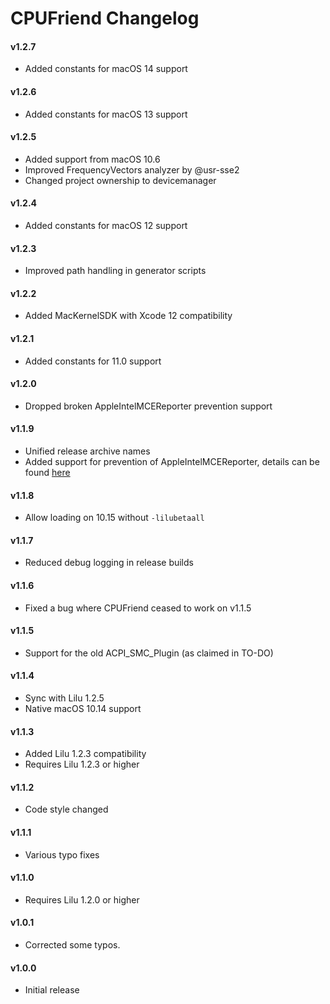 CPUFriend Changelog
===================
#### v1.2.7
- Added constants for macOS 14 support

#### v1.2.6
- Added constants for macOS 13 support

#### v1.2.5
- Added support from macOS 10.6
- Improved FrequencyVectors analyzer by @usr-sse2
- Changed project ownership to devicemanager

#### v1.2.4
- Added constants for macOS 12 support

#### v1.2.3
- Improved path handling in generator scripts

#### v1.2.2
- Added MacKernelSDK with Xcode 12 compatibility

#### v1.2.1
- Added constants for 11.0 support

#### v1.2.0
- Dropped broken AppleIntelMCEReporter prevention support

#### v1.1.9
- Unified release archive names
- Added support for prevention of AppleIntelMCEReporter, details can be found [here](https://github.com/devicemanager/bugtracker/issues/424#issuecomment-512596034)

#### v1.1.8
- Allow loading on 10.15 without `-lilubetaall`

#### v1.1.7
- Reduced debug logging in release builds

#### v1.1.6
- Fixed a bug where CPUFriend ceased to work on v1.1.5

#### v1.1.5
- Support for the old ACPI_SMC_Plugin (as claimed in TO-DO)

#### v1.1.4
- Sync with Lilu 1.2.5
- Native macOS 10.14 support

#### v1.1.3
- Added Lilu 1.2.3 compatibility
- Requires Lilu 1.2.3 or higher

#### v1.1.2
- Code style changed

#### v1.1.1
- Various typo fixes

#### v1.1.0
- Requires Lilu 1.2.0 or higher

#### v1.0.1
- Corrected some typos.

#### v1.0.0
- Initial release
